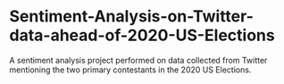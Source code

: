 # Sentiment-Analysis-on-Twitter-data-ahead-of-2020-US-Elections
A sentiment analysis project performed on data collected from Twitter mentioning the two primary contestants in the 2020 US Elections. 
